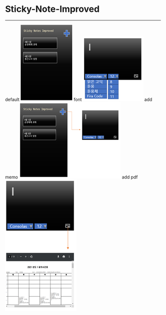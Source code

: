 # Sticky-Note-Improved
---
default
![default](./image/default.png)
font
![font](./image/font.png)
add memo
![add-memo](./image/add-memo.png)
add pdf
![add-pdf](./image/add-pdf.png)